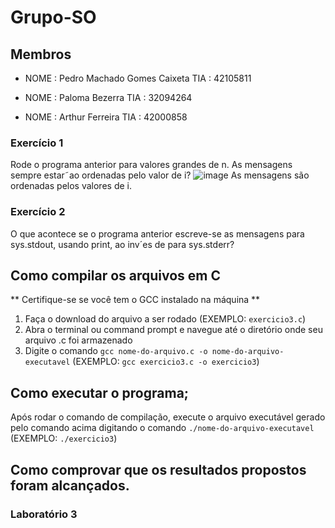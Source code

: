 # Grupo-SO
## Membros

* NOME : Pedro Machado Gomes Caixeta TIA  : 42105811

* NOME : Paloma Bezerra TIA  : 32094264

* NOME : Arthur Ferreira TIA  : 42000858

### Exercício 1

Rode o programa anterior para valores grandes de n. As mensagens sempre estar˜ao ordenadas pelo valor de i?
![image](https://user-images.githubusercontent.com/60948786/224182800-48cc96f1-b041-48e3-aed1-5ad35435881b.png)
As mensagens são ordenadas pelos valores de i.

### Exercício 2

O que acontece se o programa anterior escreve-se as mensagens para sys.stdout, usando print, ao inv´es de para sys.stderr?
  
## Como compilar os arquivos em C
** Certifique-se se você tem o GCC instalado na máquina **
1. Faça o download do arquivo a ser rodado (EXEMPLO: `exercicio3.c`)
2. Abra o terminal ou command prompt e navegue até o diretório onde seu arquivo .c foi armazenado
3. Digite o comando `gcc nome-do-arquivo.c -o nome-do-arquivo-executavel` (EXEMPLO: `gcc exercicio3.c -o exercicio3`)

## Como executar o programa;

Após rodar o comando de compilação, execute o arquivo executável gerado pelo comando acima digitando o comando `./nome-do-arquivo-executavel` (EXEMPLO: `./exercicio3`)

## Como comprovar que os resultados propostos foram alcançados.

### Laboratório 3

